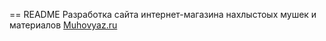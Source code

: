 == README
Разработка сайта интернет-магазина нахлыстоых мушек и материалов [Muhovyaz.ru](http://muhovyaz.ru/)  
